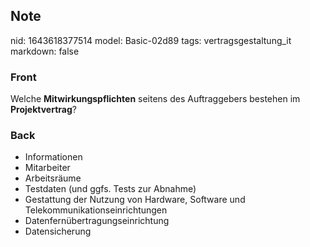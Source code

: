 ## Note
nid: 1643618377514
model: Basic-02d89
tags: vertragsgestaltung_it
markdown: false

### Front
Welche <b>Mitwirkungspflichten</b> seitens des Auftraggebers
bestehen im <b>Projektvertrag</b>?

### Back
<ul><li>Informationen</li><li>Mitarbeiter</li><li>Arbeitsräume</li><li>Testdaten (und ggfs. Tests zur Abnahme)</li><li>Gestattung der Nutzung von Hardware, Software und Telekommunikationseinrichtungen</li><li>Datenfernübertragungseinrichtung</li><li>Datensicherung</li></ul>
